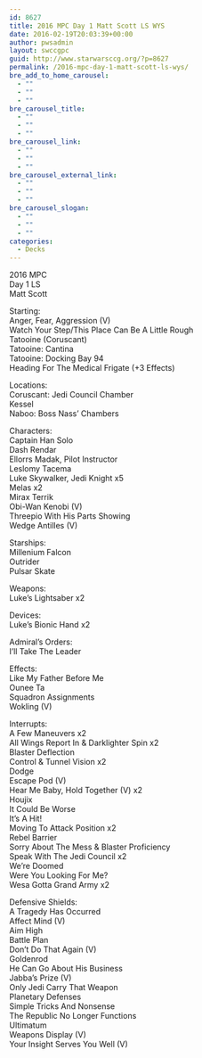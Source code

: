 ```yaml
---
id: 8627
title: 2016 MPC Day 1 Matt Scott LS WYS
date: 2016-02-19T20:03:39+00:00
author: pwsadmin
layout: swccgpc
guid: http://www.starwarsccg.org/?p=8627
permalink: /2016-mpc-day-1-matt-scott-ls-wys/
bre_add_to_home_carousel:
  - ""
  - ""
  - ""
bre_carousel_title:
  - ""
  - ""
  - ""
bre_carousel_link:
  - ""
  - ""
  - ""
bre_carousel_external_link:
  - ""
  - ""
  - ""
bre_carousel_slogan:
  - ""
  - ""
  - ""
categories:
  - Decks
---
```

2016 MPC  
Day 1 LS  
Matt Scott

Starting:  
Anger, Fear, Aggression (V)  
Watch Your Step/This Place Can Be A Little Rough  
Tatooine (Coruscant)  
Tatooine: Cantina  
Tatooine: Docking Bay 94  
Heading For The Medical Frigate (+3 Effects)

Locations:  
Coruscant: Jedi Council Chamber  
Kessel  
Naboo: Boss Nass&#8217; Chambers

Characters:  
Captain Han Solo  
Dash Rendar  
Ellorrs Madak, Pilot Instructor  
Leslomy Tacema  
Luke Skywalker, Jedi Knight x5  
Melas x2  
Mirax Terrik  
Obi-Wan Kenobi (V)  
Threepio With His Parts Showing  
Wedge Antilles (V)

Starships:  
Millenium Falcon  
Outrider  
Pulsar Skate

Weapons:  
Luke&#8217;s Lightsaber x2

Devices:  
Luke&#8217;s Bionic Hand x2

Admiral&#8217;s Orders:  
I&#8217;ll Take The Leader

Effects:  
Like My Father Before Me  
Ounee Ta  
Squadron Assignments  
Wokling (V)

Interrupts:  
A Few Maneuvers x2  
All Wings Report In & Darklighter Spin x2  
Blaster Deflection  
Control & Tunnel Vision x2  
Dodge  
Escape Pod (V)  
Hear Me Baby, Hold Together (V) x2  
Houjix  
It Could Be Worse  
It&#8217;s A Hit!  
Moving To Attack Position x2  
Rebel Barrier  
Sorry About The Mess & Blaster Proficiency  
Speak With The Jedi Council x2  
We&#8217;re Doomed  
Were You Looking For Me?  
Wesa Gotta Grand Army x2

Defensive Shields:  
A Tragedy Has Occurred  
Affect Mind (V)  
Aim High  
Battle Plan  
Don&#8217;t Do That Again (V)  
Goldenrod  
He Can Go About His Business  
Jabba&#8217;s Prize (V)  
Only Jedi Carry That Weapon  
Planetary Defenses  
Simple Tricks And Nonsense  
The Republic No Longer Functions  
Ultimatum  
Weapons Display (V)  
Your Insight Serves You Well (V)